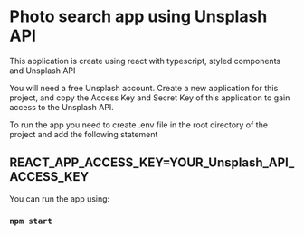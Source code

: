 # Photo search app using Unsplash API
This application is create using react with typescript, styled components and Unsplash API

You will need a free Unsplash account. Create a new application for this project, and copy the Access Key and Secret Key of this application to gain access to the Unsplash API.

To run the app you need to create .env file in the root directory of the project and add the following statement
## REACT_APP_ACCESS_KEY=YOUR_Unsplash_API_ACCESS_KEY

You can run the app using:
### `npm start`